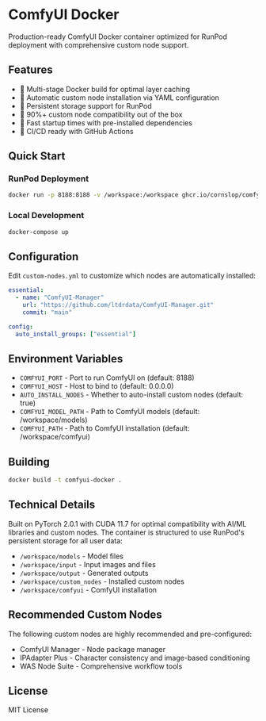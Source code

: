 # ComfyUI Docker

Production-ready ComfyUI Docker container optimized for RunPod deployment with comprehensive custom node support.

## Features

- 🐳 Multi-stage Docker build for optimal layer caching
- 🔌 Automatic custom node installation via YAML configuration
- 💾 Persistent storage support for RunPod
- 🎯 90%+ custom node compatibility out of the box
- 🚀 Fast startup times with pre-installed dependencies
- 🔄 CI/CD ready with GitHub Actions

## Quick Start

### RunPod Deployment
```bash
docker run -p 8188:8188 -v /workspace:/workspace ghcr.io/cornslop/comfyui-docker:latest
```

### Local Development
```bash
docker-compose up
```

## Configuration

Edit `custom-nodes.yml` to customize which nodes are automatically installed:

```yaml
essential:
  - name: "ComfyUI-Manager"
    url: "https://github.com/ltdrdata/ComfyUI-Manager.git"
    commit: "main"

config:
  auto_install_groups: ["essential"]
```

## Environment Variables

- `COMFYUI_PORT` - Port to run ComfyUI on (default: 8188)
- `COMFYUI_HOST` - Host to bind to (default: 0.0.0.0)
- `AUTO_INSTALL_NODES` - Whether to auto-install custom nodes (default: true)
- `COMFYUI_MODEL_PATH` - Path to ComfyUI models (default: /workspace/models)
- `COMFYUI_PATH` - Path to ComfyUI installation (default: /workspace/comfyui)

## Building

```bash
docker build -t comfyui-docker .
```

## Technical Details

Built on PyTorch 2.0.1 with CUDA 11.7 for optimal compatibility with AI/ML libraries and custom nodes. The container is structured to use RunPod's persistent storage for all user data:

- `/workspace/models` - Model files 
- `/workspace/input` - Input images and files
- `/workspace/output` - Generated outputs
- `/workspace/custom_nodes` - Installed custom nodes
- `/workspace/comfyui` - ComfyUI installation

## Recommended Custom Nodes

The following custom nodes are highly recommended and pre-configured:

- ComfyUI Manager - Node package manager
- IPAdapter Plus - Character consistency and image-based conditioning
- WAS Node Suite - Comprehensive workflow tools

## License

MIT License